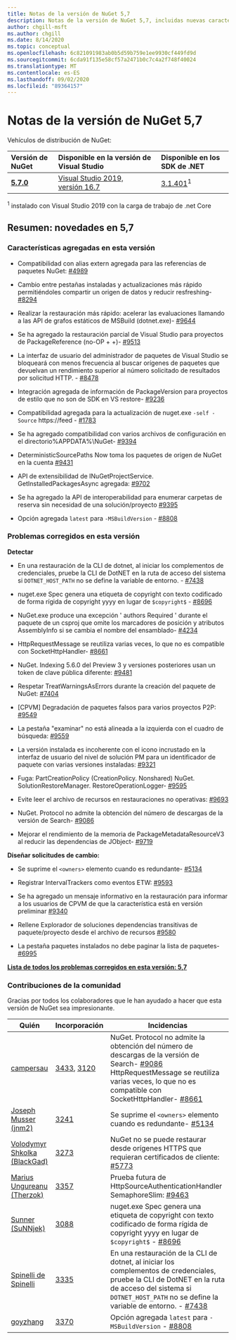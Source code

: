 ```yaml
---
title: Notas de la versión de NuGet 5,7
description: Notas de la versión de NuGet 5,7, incluidas nuevas características, correcciones de errores y DCR.
author: chgill-msft
ms.author: chgill
ms.date: 8/14/2020
ms.topic: conceptual
ms.openlocfilehash: 6c821091983ab0b5d59b759e1ee9930cf449fd9d
ms.sourcegitcommit: 6cda91f135e58cf57a2471b0c7c4a2f748f40024
ms.translationtype: MT
ms.contentlocale: es-ES
ms.lasthandoff: 09/02/2020
ms.locfileid: "89364157"
---
```

# <a name="nuget-57-release-notes"></a>Notas de la versión de NuGet 5,7

Vehículos de distribución de NuGet:

| Versión de NuGet | Disponible en la versión de Visual Studio | Disponible en los SDK de .NET |
|:---|:---|:---|
| [**5.7.0**](https://nuget.org/downloads) | [Visual Studio 2019, versión 16.7](https://visualstudio.microsoft.com/downloads/) | [3.1.401](https://dotnet.microsoft.com/download/dotnet-core/3.1)<sup>1</sup> |

<sup>1</sup> instalado con Visual Studio 2019 con la carga de trabajo de .net Core

## <a name="summary-whats-new-in-57"></a>Resumen: novedades en 5,7

### <a name="features-added-in-this-release"></a>Características agregadas en esta versión

* Compatibilidad con alias extern agregada para las referencias de paquetes NuGet: [#4989](https://github.com/NuGet/Home/issues/4989)

* Cambio entre pestañas instaladas y actualizaciones más rápido permitiéndoles compartir un origen de datos y reducir resfreshing- [#8294](https://github.com/NuGet/Home/issues/8294)

* Realizar la restauración más rápido: acelerar las evaluaciones llamando a las API de grafos estáticos de MSBuild (dotnet.exe)- [#9644](https://github.com/NuGet/Home/issues/9644)

* Se ha agregado la restauración parcial de Visual Studio para proyectos de PackageReference (no-OP + +)- [#9513](https://github.com/NuGet/Home/issues/9513)

* La interfaz de usuario del administrador de paquetes de Visual Studio se bloqueará con menos frecuencia al buscar orígenes de paquetes que devuelvan un rendimiento superior al número solicitado de resultados por solicitud HTTP. - [#8478](https://github.com/NuGet/Home/issues/8478)

* Integración agregada de información de PackageVersion para proyectos de estilo que no son de SDK en VS restore- [#9236](https://github.com/NuGet/Home/issues/9236)

* Compatibilidad agregada para la actualización de nuget.exe `-self -Source` https://feed  -  [#1783](https://github.com/NuGet/Home/issues/1783)

* Se ha agregado compatibilidad con varios archivos de configuración en el directorio%APPDATA%\NuGet- [#9394](https://github.com/NuGet/Home/issues/9394)

* DeterministicSourcePaths Now toma los paquetes de origen de NuGet en la cuenta [#9431](https://github.com/NuGet/Home/issues/9431)

* API de extensibilidad de INuGetProjectService. GetInstalledPackagesAsync agregada: [#9702](https://github.com/NuGet/Home/issues/9702)

* Se ha agregado la API de interoperabilidad para enumerar carpetas de reserva sin necesidad de una solución/proyecto [#9395](https://github.com/NuGet/Home/issues/9395)

* Opción agregada `latest` para `-MSBuildVersion`  -  [#8808](https://github.com/NuGet/Home/issues/8808)

### <a name="issues-fixed-in-this-release"></a>Problemas corregidos en esta versión

**Detectar**

* En una restauración de la CLI de dotnet, al iniciar los complementos de credenciales, pruebe la CLI de DotNET en la ruta de acceso del sistema si `DOTNET_HOST_PATH`  no se define la variable de entorno. - [#7438](https://github.com/NuGet/Home/issues/7438)

* nuget.exe Spec genera una etiqueta de copyright con texto codificado de forma rígida de copyright yyyy en lugar de `$copyright$`  -  [#8696](https://github.com/NuGet/Home/issues/8696)

* NuGet.exe produce una excepción ' authors Required ' durante el paquete de un csproj que omite los marcadores de posición y atributos AssemblyInfo si se cambia el nombre del ensamblado- [#4234](https://github.com/NuGet/Home/issues/4234)

* HttpRequestMessage se reutiliza varias veces, lo que no es compatible con SocketHttpHandler- [#8661](https://github.com/NuGet/Home/issues/8661)

* NuGet. Indexing 5.6.0 del Preview 3 y versiones posteriores usan un token de clave pública diferente: [#9481](https://github.com/NuGet/Home/issues/9481)

* Respetar TreatWarningsAsErrors durante la creación del paquete de NuGet: [#7404](https://github.com/NuGet/Home/issues/7404)

* [CPVM] Degradación de paquetes falsos para varios proyectos P2P: [#9549](https://github.com/NuGet/Home/issues/9549)

* La pestaña "examinar" no está alineada a la izquierda con el cuadro de búsqueda: [#9559](https://github.com/NuGet/Home/issues/9559)

* La versión instalada es incoherente con el icono incrustado en la interfaz de usuario del nivel de solución PM para un identificador de paquete con varias versiones instaladas: [#9321](https://github.com/NuGet/Home/issues/9321)

* Fuga: PartCreationPolicy (CreationPolicy. Nonshared) NuGet. SolutionRestoreManager. RestoreOperationLogger- [#9595](https://github.com/NuGet/Home/issues/9595)

* Evite leer el archivo de recursos en restauraciones no operativas: [#9693](https://github.com/NuGet/Home/issues/9693)

* NuGet. Protocol no admite la obtención del número de descargas de la versión de Search- [#9086](https://github.com/NuGet/Home/issues/9086)

* Mejorar el rendimiento de la memoria de PackageMetadataResourceV3 al reducir las dependencias de JObject- [#9719](https://github.com/NuGet/Home/issues/9719)

**Diseñar solicitudes de cambio:**

* Se suprime el `<owners>` elemento cuando es redundante- [#5134](https://github.com/NuGet/Home/issues/5134)

* Registrar IntervalTrackers como eventos ETW: [#9593](https://github.com/NuGet/Home/issues/9593)

* Se ha agregado un mensaje informativo en la restauración para informar a los usuarios de CPVM de que la característica está en versión preliminar [#9340](https://github.com/NuGet/Home/issues/9340)

* Rellene Explorador de soluciones dependencias transitivas de paquete/proyecto desde el archivo de recursos [#9580](https://github.com/NuGet/Home/issues/9580)

* La pestaña paquetes instalados no debe paginar la lista de paquetes- [#6995](https://github.com/NuGet/Home/issues/6995)

**[Lista de todos los problemas corregidos en esta versión: 5,7](https://app.zenhub.com/workspaces/nuget-client-team-55aec9a240305cf007585881/reports/release?release=5ea77f51ab1a972297db2e92)**

### <a name="community-contributions"></a>Contribuciones de la comunidad

Gracias por todos los colaboradores que le han ayudado a hacer que esta versión de NuGet sea impresionante.

|Quién|Incorporación|Incidencias|
|----|----|----|
|[campersau](https://github.com/campersau)|[3433](https://github.com/NuGet/NuGet.Client/pull/3433), [3120](https://github.com/NuGet/NuGet.Client/pull/3120)|NuGet. Protocol no admite la obtención del número de descargas de la versión de Search- [#9086](https://github.com/NuGet/Home/issues/9086) </br>HttpRequestMessage se reutiliza varias veces, lo que no es compatible con SocketHttpHandler- [#8661](https://github.com/NuGet/Home/issues/8661)|
|[Joseph Musser (jnm2)](https://github.com/jnm2)|[3241](https://github.com/NuGet/NuGet.Client/pull/3241)|Se suprime el `<owners>` elemento cuando es redundante- [#5134](https://github.com/NuGet/Home/issues/5134)|
|[Volodymyr Shkolka (BlackGad)](https://github.com/BlackGad)|[3273](https://github.com/NuGet/NuGet.Client/pull/3273)|NuGet no se puede restaurar desde orígenes HTTPS que requieran certificados de cliente: [#5773](https://github.com/NuGet/Home/issues/5773)|
|[Marius Ungureanu (Therzok)](https://github.com/Therzok)|[3357](https://github.com/NuGet/NuGet.Client/pull/3357)|Prueba futura de HttpSourceAuthenticationHandler SemaphoreSlim: [#9463](https://github.com/NuGet/Home/issues/9463)|
|[Sunner (SuNNjek)](https://github.com/SuNNjek)|[3088](https://github.com/NuGet/NuGet.Client/pull/3088)|nuget.exe Spec genera una etiqueta de copyright con texto codificado de forma rígida de copyright yyyy en lugar de `$copyright$`  -  [#8696](https://github.com/NuGet/Home/issues/8696)|
|[Spinelli de Spinelli](https://github.com/olivier-spinelli)|[3335](https://github.com/NuGet/NuGet.Client/pull/3335)|En una restauración de la CLI de dotnet, al iniciar los complementos de credenciales, pruebe la CLI de DotNET en la ruta de acceso del sistema si `DOTNET_HOST_PATH`  no se define la variable de entorno. - [#7438](https://github.com/NuGet/Home/issues/7438)|
|[goyzhang](https://github.com/goyzhang)|[3370](https://github.com/NuGet/NuGet.Client/pull/3370)|Opción agregada `latest` para `-MSBuildVersion`  -  [#8808](https://github.com/NuGet/Home/issues/8808)|
